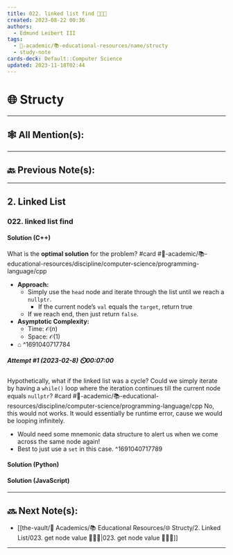 ```yaml
---
title: 022. linked list find 👨🏽‍💻
created: 2023-08-22 00:36
authors:
  - Edmund Leibert III
tags:
  - 🔴-academic/📚-educational-resources/name/structy
  - study-note
cards-deck: Default::Computer Science
updated: 2023-11-18T02:44
---
```


# 🌐 Structy

---

## 🕸️ All Mention(s): 

---

## 🔙 Previous Note(s):

---

## 2. Linked List

### **022. linked list find**

#### Solution (C++)

What is the **optimal solution** for the problem? 
#card #🔴-academic/📚-educational-resources/discipline/computer-science/programming-language/cpp
- **Approach:**
	- Simply use the `head` node and iterate through the list until we reach a `nullptr`.
		- If the current node’s `val` equals the `target`, return true
	- If we reach end, then just return `false`.
- **Asymptotic Complexity:**
	- Time: $\mathcal{O}(n)$
	- Space: $\mathcal{O}(1)$
- ⌂
^1691040717784

##### **Attempt #1 (2023-02-8) ⏲️00:07:00**

Hypothetically, what if the linked list was a cycle? Could we simply iterate by having a `while()` loop where the iteration continues till the current node equals `nullptr`? 
#card  #🔴-academic/📚-educational-resources/discipline/computer-science/programming-language/cpp
No, this would not works. It would essentially be runtime error, cause we would be looping infinitely.
- Would need some mnemonic data structure to alert us when we come across the same node again!
- Best to just use a `set` in this case. 
^1691040717789

#### Solution (Python)

#### Solution (JavaScript)

---

## 🔜 Next Note(s):
- [[the-vault/🔴 Academics/📚 Educational Resources/🌐 Structy/2. Linked List/023. get node value 👨🏽‍💻|023. get node value 👨🏽‍💻]]

---



